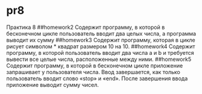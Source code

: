 # pr8
Практика 8
##homework2
Содержит программу, в которой в бесконечном цикле пользователь
вводит два целых числа, а программа выводит их сумму
##homework3
Содержит программу, которая в цикле рисует символом * квадрат
размером 10 на 10.
##homework4
Содержит программу, в которой пользователь вводит два числа a и b
и требуется вывести все целые числа, расположенные между ними.
##homework5
Содержит программу, в которой в бесконечном цикле приложение
запрашивает у пользователя числа. Ввод завершается, как только
пользователь вводит слово «stop» и «end». После завершения ввода
приложение выводит сумму чисел. 

